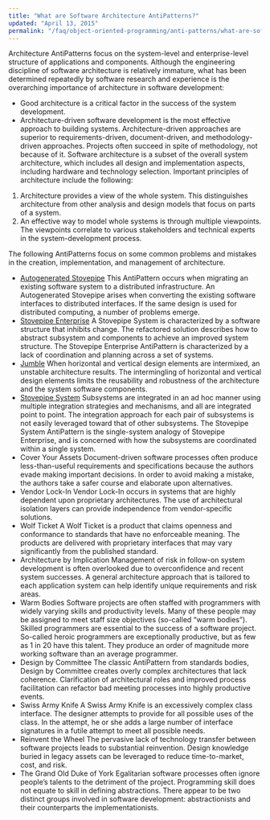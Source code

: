 ```yaml
---
title: "What are Software Architecture AntiPatterns?"
updated: "April 13, 2015"
permalink: "/faq/object-oriented-programming/anti-patterns/what-are-software-architecture-antipatterns/"
---
```


Architecture AntiPatterns focus on the system-level and enterprise-level structure of applications and components. Although the engineering discipline of software architecture is relatively immature, what has been determined repeatedly by software research and experience is the overarching importance of architecture in software development:

* Good architecture is a critical factor in the success of the system development.
* Architecture-driven software development is the most effective approach to building systems. Architecture-driven approaches are superior to requirements-driven, document-driven, and methodology-driven approaches. Projects often succeed in spite of methodology, not because of it.
Software architecture is a subset of the overall system architecture, which includes all design and implementation aspects, including hardware and technology selection. Important principles of architecture include the following:

1. Architecture provides a view of the whole system. This distinguishes architecture from other analysis and design models that focus on parts of a system.
2. An effective way to model whole systems is through multiple viewpoints. The viewpoints correlate to various stakeholders and technical experts in the system-development process.

The following AntiPatterns focus on some common problems and mistakes in the creation, implementation, and management of architecture.

* [Autogenerated Stovepipe](/faq/object-oriented-programming/anti-patterns/what-is-stovepipe-antipattern/)
This AntiPattern occurs when migrating an existing software system to a distributed infrastructure. An Autogenerated Stovepipe arises when converting the existing software interfaces to distributed interfaces. If the same design is used for distributed computing, a number of problems emerge.
* [Stovepipe Enterprise](/faq/object-oriented-programming/anti-patterns/what-is-stovepipe-enterprise-antipattern/)
A Stovepipe System is characterized by a software structure that inhibits change. The refactored solution describes how to abstract subsystem and components to achieve an improved system structure. The Stovepipe Enterprise AntiPattern is characterized by a lack of coordination and planning across a set of systems.
* [Jumble](/faq/object-oriented-programming/anti-patterns/jumble-antipattern/)
When horizontal and vertical design elements are intermixed, an unstable architecture results. The intermingling of horizontal and vertical design elements limits the reusability and robustness of the architecture and the system software components.
* [Stovepipe System](/faq/object-oriented-programming/anti-patterns/what-is-stovepipe-system-antipattern/)
Subsystems are integrated in an ad hoc manner using multiple integration strategies and mechanisms, and all are integrated point to point. The integration approach for each pair of subsystems is not easily leveraged toward that of other subsystems. The Stovepipe System AntiPattern is the single-system analogy of Stovepipe Enterprise, and is concerned with how the subsystems are coordinated within a single system.
* Cover Your Assets
Document-driven software processes often produce less-than-useful requirements and specifications because the authors evade making important decisions. In order to avoid making a mistake, the authors take a safer course and elaborate upon alternatives.
* Vendor Lock-In
Vendor Lock-In occurs in systems that are highly dependent upon proprietary architectures. The use of architectural isolation layers can provide independence from vendor-specific solutions.
* Wolf Ticket
A Wolf Ticket is a product that claims openness and conformance to standards that have no enforceable meaning. The products are delivered with proprietary interfaces that may vary significantly from the published standard.
* Architecture by Implication
Management of risk in follow-on system development is often overlooked due to overconfidence and recent system successes. A general architecture approach that is tailored to each application system can help identify unique requirements and risk areas.
* Warm Bodies
Software projects are often staffed with programmers with widely varying skills and productivity levels. Many of these people may be assigned to meet staff size objectives (so-called “warm bodies”). Skilled programmers are essential to the success of a software project. So-called heroic programmers are exceptionally productive, but as few as 1 in 20 have this talent. They produce an order of magnitude more working software than an average programmer.
* Design by Committee
The classic AntiPattern from standards bodies, Design by Committee creates overly complex architectures that lack coherence. Clarification of architectural roles and improved process facilitation can refactor bad meeting processes into highly productive events.
* Swiss Army Knife
A Swiss Army Knife is an excessively complex class interface. The designer attempts to provide for all possible uses of the class. In the attempt, he or she adds a large number of interface signatures in a futile attempt to meet all possible needs.
* Reinvent the Wheel
The pervasive lack of technology transfer between software projects leads to substantial reinvention. Design knowledge buried in legacy assets can be leveraged to reduce time-to-market, cost, and risk.
* The Grand Old Duke of York
Egalitarian software processes often ignore people’s talents to the detriment of the project. Programming skill does not equate to skill in defining abstractions. There appear to be two distinct groups involved in software development: abstractionists and their counterparts the implementationists.